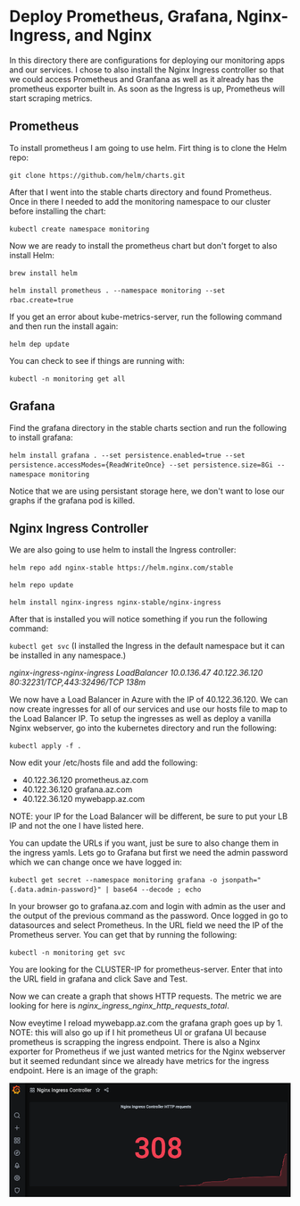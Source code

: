 # Deploy Prometheus, Grafana, Nginx-Ingress, and Nginx

In this directory there are configurations for deploying our monitoring apps and our services. I chose to also install the Nginx Ingress controller so that we could access Prometheus and Granfana as well as it already has the prometheus exporter built in. As soon as the Ingress is up, Prometheus will start scraping metrics.

## Prometheus

To install prometheus I am going to use helm. Firt thing is to clone the Helm repo:

`git clone https://github.com/helm/charts.git`

After that I went into the stable charts directory and found Prometheus. Once in there I needed to add the monitoring namespace to our cluster before installing the chart:

`kubectl create namespace monitoring`

Now we are ready to install the prometheus chart but don't forget to also install Helm:

`brew install helm`

`helm install prometheus . --namespace monitoring --set rbac.create=true`

If you get an error about kube-metrics-server, run the following command and then run the install again:

`helm dep update`

You can check to see if things are running with:

`kubectl -n monitoring get all`

## Grafana

Find the grafana directory in the stable charts section and run the following to install grafana:

`helm install grafana . --set persistence.enabled=true --set persistence.accessModes={ReadWriteOnce} --set persistence.size=8Gi --namespace monitoring`

Notice that we are using persistant storage here, we don't want to lose our graphs if the grafana pod is killed.

## Nginx Ingress Controller

We are also going to use helm to install the Ingress controller:

`helm repo add nginx-stable https://helm.nginx.com/stable`

`helm repo update`

`helm install nginx-ingress nginx-stable/nginx-ingress`

After that is installed you will notice something if you run the following command:

`kubectl get svc` (I installed the Ingress in the default namespace but it can be installed in any namespace.)

*nginx-ingress-nginx-ingress   LoadBalancer   10.0.136.47   40.122.36.120   80:32231/TCP,443:32496/TCP   138m*

We now have a Load Balancer in Azure with the IP of 40.122.36.120. We can now create ingresses for all of our services and use our hosts file to map to the Load Balancer IP. To setup the ingresses as well as deploy a vanilla Nginx webserver, go into the kubernetes directory and run the following:

`kubectl apply -f .`

Now edit your /etc/hosts file and add the following:

- 40.122.36.120   prometheus.az.com
- 40.122.36.120   grafana.az.com
- 40.122.36.120   mywebapp.az.com

NOTE: your IP for the Load Balancer will be different, be sure to put your LB IP and not the one I have listed here.

You can update the URLs if you want, just be sure to also change them in the ingress yamls. Lets go to Grafana but first we need the admin password which we can change once we have logged in:

`kubectl get secret --namespace monitoring grafana -o jsonpath="{.data.admin-password}" | base64 --decode ; echo`

In your browser go to grafana.az.com and login with admin as the user and the output of the previous command as the password. Once logged in go to datasources and select Prometheus. In the URL field we need the IP of the Prometheus server. You can get that by running the following:

`kubectl -n monitoring get svc`

You are looking for the CLUSTER-IP for prometheus-server. Enter that into the URL field in grafana and click Save and Test.

Now we can create a graph that shows HTTP requests. The metric we are looking for here is *nginx_ingress_nginx_http_requests_total*.

Now eveytime I reload mywebapp.az.com the grafana graph goes up by 1. NOTE: this will also go up if I hit prometheus UI or grafana UI because prometheus is scrapping the ingress endpoint. There is also a Nginx exporter for Prometheus if we just wanted metrics for the Nginx webserver but it seemed redundant since we already have metrics for the ingress endpoint. Here is an image of the graph:

![alt text](grafana.png)